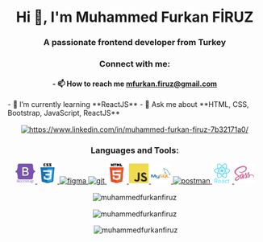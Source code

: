 <h1 align="center">Hi 👋, I'm Muhammed Furkan FİRUZ</h1>
<h3 align="center">A passionate frontend developer from Turkey</h3>

<h3 align="center">Connect with me:</h3>
<h4 align="center">- 📫 How to reach me <a href="mailto: mfurkan.firuz@gmail.com">mfurkan.firuz@gmail.com</a></h4>
<p>- 🌱 I’m currently learning **ReactJS**
- 💬 Ask me about **HTML, CSS, Bootstrap, JavaScript, ReactJS**</p>
<p align="center">
<a href="https://linkedin.com/in/https://www.linkedin.com/in/muhammed-furkan-firuz-7b32171a0/" target="blank"><img align="center" src="https://raw.githubusercontent.com/rahuldkjain/github-profile-readme-generator/master/src/images/icons/Social/linked-in-alt.svg" alt="https://www.linkedin.com/in/muhammed-furkan-firuz-7b32171a0/" height="30" width="40" /></a>
</p>



<h3 align="center">Languages and Tools:</h3>
<p align="center"> <a href="https://getbootstrap.com" target="_blank" rel="noreferrer"> <img src="https://raw.githubusercontent.com/devicons/devicon/master/icons/bootstrap/bootstrap-plain-wordmark.svg" alt="bootstrap" width="40" height="40"/> </a> <a href="https://www.w3schools.com/css/" target="_blank" rel="noreferrer"> <img src="https://raw.githubusercontent.com/devicons/devicon/master/icons/css3/css3-original-wordmark.svg" alt="css3" width="40" height="40"/> </a> <a href="https://www.figma.com/" target="_blank" rel="noreferrer"> <img src="https://www.vectorlogo.zone/logos/figma/figma-icon.svg" alt="figma" width="40" height="40"/> </a> <a href="https://git-scm.com/" target="_blank" rel="noreferrer"> <img src="https://www.vectorlogo.zone/logos/git-scm/git-scm-icon.svg" alt="git" width="40" height="40"/> </a> <a href="https://www.w3.org/html/" target="_blank" rel="noreferrer"> <img src="https://raw.githubusercontent.com/devicons/devicon/master/icons/html5/html5-original-wordmark.svg" alt="html5" width="40" height="40"/> </a> <a href="https://developer.mozilla.org/en-US/docs/Web/JavaScript" target="_blank" rel="noreferrer"> <img src="https://raw.githubusercontent.com/devicons/devicon/master/icons/javascript/javascript-original.svg" alt="javascript" width="40" height="40"/> </a> <a href="https://www.mysql.com/" target="_blank" rel="noreferrer"> <img src="https://raw.githubusercontent.com/devicons/devicon/master/icons/mysql/mysql-original-wordmark.svg" alt="mysql" width="40" height="40"/> </a> <a href="https://postman.com" target="_blank" rel="noreferrer"> <img src="https://www.vectorlogo.zone/logos/getpostman/getpostman-icon.svg" alt="postman" width="40" height="40"/> </a> <a href="https://reactjs.org/" target="_blank" rel="noreferrer"> <img src="https://raw.githubusercontent.com/devicons/devicon/master/icons/react/react-original-wordmark.svg" alt="react" width="40" height="40"/> </a> <a href="https://sass-lang.com" target="_blank" rel="noreferrer"> <img src="https://raw.githubusercontent.com/devicons/devicon/master/icons/sass/sass-original.svg" alt="sass" width="40" height="40"/> </a> </p>


<p align="center"><img align="center" src="https://github-readme-stats.vercel.app/api/top-langs?username=muhammedfurkanfiruz&show_icons=true&locale=en&layout=compact" alt="muhammedfurkanfiruz" /></p>



<p align="center"><img align="center" src="https://github-readme-stats.vercel.app/api?username=muhammedfurkanfiruz&show_icons=true&locale=en" alt="muhammedfurkanfiruz" /></p>

<p align="center">&nbsp;<img align="center" src="https://github-readme-streak-stats.herokuapp.com/?user=muhammedfurkanfiruz&" alt="muhammedfurkanfiruz" /></p>



